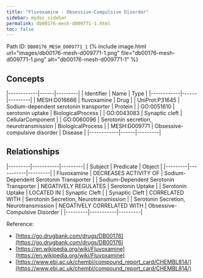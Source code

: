 ```yaml
---
title: "Fluvoxamine - Obsessive-Compulsive Disorder"
sidebar: mydoc_sidebar
permalink: db00176-mesh-d009771-1.html
toc: false 
---
```



Path ID: `DB00176_MESH_D009771_1`
{% include image.html url="images/db00176-mesh-d009771-1.png" file="db00176-mesh-d009771-1.png" alt="db00176-mesh-d009771-1" %}

## Concepts

|------------|------|---------|
| Identifier | Name | Type    |
|------------|------|---------|
| MESH:D016666 | fluvoxamine | Drug |
| UniProt:P31645 | Sodium-dependent serotonin transporter | Protein |
| GO:0051610 | serotonin uptake | BiologicalProcess |
| GO:0043083 | Synaptic cleft | CellularComponent |
| GO:0060096 | Serotonin secretion, neurotransmission | BiologicalProcess |
| MESH:D009771 | Obsessive-compulsive disorder | Disease |
|------------|------|---------|

## Relationships

|---------|-----------|---------|
| Subject | Predicate | Object  |
|---------|-----------|---------|
| Fluvoxamine | DECREASES ACTIVITY OF | Sodium-Dependent Serotonin Transporter |
| Sodium-Dependent Serotonin Transporter | NEGATIVELY REGULATES | Serotonin Uptake |
| Serotonin Uptake | LOCATED IN | Synaptic Cleft |
| Synaptic Cleft | CORRELATED WITH | Serotonin Secretion, Neurotransmission |
| Serotonin Secretion, Neurotransmission | NEGATIVELY CORRELATED WITH | Obsessive-Compulsive Disorder |
|---------|-----------|---------|

Reference: 
  - [https://go.drugbank.com/drugs/DB00176](https://go.drugbank.com/drugs/DB00176)
  - [https://en.wikipedia.org/wiki/Fluvoxamine](https://en.wikipedia.org/wiki/Fluvoxamine)
  - [https://www.ebi.ac.uk/chembl/compound_report_card/CHEMBL814/](https://www.ebi.ac.uk/chembl/compound_report_card/CHEMBL814/)
